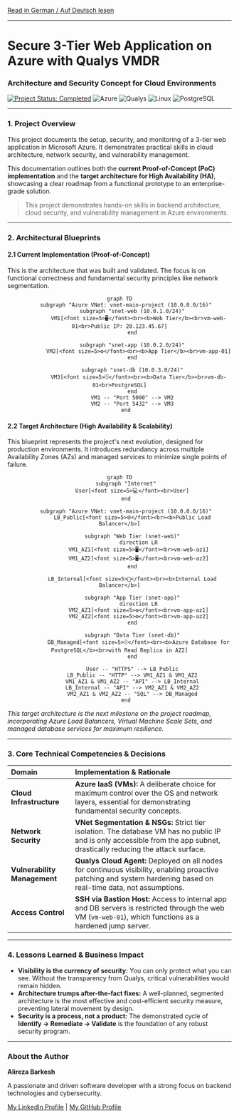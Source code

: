 [Read in German / Auf Deutsch lesen](README.de.md)
***

<div align="left">

# Secure 3-Tier Web Application on Azure with Qualys VMDR
### Architecture and Security Concept for Cloud Environments

<p>
    <a href="#"><img src="https://img.shields.io/badge/Status-Completed-28a745?style=for-the-badge" alt="Project Status: Completed"></a>
    <img src="https://img.shields.io/badge/Azure-0078D4?style=for-the-badge&logo=microsoftazure&logoColor=white" alt="Azure">
    <img src="https://img.shields.io/badge/Qualys-ED2E26?style=for-the-badge&logo=qualys&logoColor=white" alt="Qualys">
    <img src="https://img.shields.io/badge/Linux-FCC624?style=for-the-badge&logo=linux&logoColor=black" alt="Linux">
    <img src="https://img.shields.io/badge/PostgreSQL-4169E1?style=for-the-badge&logo=postgresql&logoColor=white" alt="PostgreSQL">
</p>

</div>

---

### **1. Project Overview**

This project documents the setup, security, and monitoring of a 3-tier web application in Microsoft Azure. It demonstrates practical skills in cloud architecture, network security, and vulnerability management.

This documentation outlines both the **current Proof-of-Concept (PoC) implementation** and the **target architecture for High Availability (HA)**, showcasing a clear roadmap from a functional prototype to an enterprise-grade solution.

> This project demonstrates hands-on skills in backend architecture, cloud security, and vulnerability management in Azure environments.

---

### **2. Architectural Blueprints**

#### **2.1 Current Implementation (Proof-of-Concept)**

This is the architecture that was built and validated. The focus is on functional correctness and fundamental security principles like network segmentation.

<div align="center">

```mermaid
graph TD
    subgraph "Azure VNet: vnet-main-project (10.0.0.0/16)"
        subgraph "snet-web (10.0.1.0/24)"
            VM1[<font size=5>🖥️</font><br><b>Web Tier</b><br>vm-web-01<br>Public IP: 20.123.45.67]
        end

        subgraph "snet-app (10.0.2.0/24)"
            VM2[<font size=5>⚙️</font><br><b>App Tier</b><br>vm-app-01]
        end

        subgraph "snet-db (10.0.3.0/24)"
            VM3[<font size=5>🗄️</font><br><b>Data Tier</b><br>vm-db-01<br>PostgreSQL]
        end
        VM1 -- "Port 5000" --> VM2
        VM2 -- "Port 5432" --> VM3
    end
```

</div>

#### **2.2 Target Architecture (High Availability & Scalability)**

This blueprint represents the project's next evolution, designed for production environments. It introduces redundancy across multiple Availability Zones (AZs) and managed services to minimize single points of failure.

<div align="center">

```mermaid
graph TD
    subgraph "Internet"
        User[<font size=5>💻</font><br>User]
    end

    subgraph "Azure VNet: vnet-main-project (10.0.0.0/16)"
        LB_Public[<font size=5>🌐</font><br><b>Public Load Balancer</b>]
        
        subgraph "Web Tier (snet-web)"
            direction LR
            VM1_AZ1[<font size=5>🖥️</font><br>vm-web-az1]
            VM1_AZ2[<font size=5>🖥️</font><br>vm-web-az2]
        end

        LB_Internal[<font size=5>🚦</font><br><b>Internal Load Balancer</b>]

        subgraph "App Tier (snet-app)"
            direction LR
            VM2_AZ1[<font size=5>⚙️</font><br>vm-app-az1]
            VM2_AZ2[<font size=5>⚙️</font><br>vm-app-az2]
        end

        subgraph "Data Tier (snet-db)"
            DB_Managed[<font size=5>🗄️</font><br><b>Azure Database for PostgreSQL</b><br>with Read Replica in AZ2]
        end

        User -- "HTTPS" --> LB_Public
        LB_Public -- "HTTP" --> VM1_AZ1 & VM1_AZ2
        VM1_AZ1 & VM1_AZ2 -- "API" --> LB_Internal
        LB_Internal -- "API" --> VM2_AZ1 & VM2_AZ2
        VM2_AZ1 & VM2_AZ2 -- "SQL" --> DB_Managed
    end
```

</div>

*This target architecture is the next milestone on the project roadmap, incorporating Azure Load Balancers, Virtual Machine Scale Sets, and managed database services for maximum resilience.*

---

### **3. Core Technical Competencies & Decisions**

| Domain | Implementation & Rationale |
| :--- | :--- |
| **Cloud Infrastructure** | **Azure IaaS (VMs):** A deliberate choice for maximum control over the OS and network layers, essential for demonstrating fundamental security concepts. |
| **Network Security** | **VNet Segmentation & NSGs:** Strict tier isolation. The database VM has no public IP and is only accessible from the app subnet, drastically reducing the attack surface. |
| **Vulnerability Management**| **Qualys Cloud Agent:** Deployed on all nodes for continuous visibility, enabling proactive patching and system hardening based on real-time data, not assumptions. |
| **Access Control** | **SSH via Bastion Host:** Access to internal app and DB servers is restricted through the web VM (`vm-web-01`), which functions as a hardened jump server. |

---

### **4. Lessons Learned & Business Impact**

*   **Visibility is the currency of security:** You can only protect what you can see. Without the transparency from Qualys, critical vulnerabilities would remain hidden.
*   **Architecture trumps after-the-fact fixes:** A well-planned, segmented architecture is the most effective and cost-efficient security measure, preventing lateral movement by design.
*   **Security is a process, not a product:** The demonstrated cycle of **Identify -> Remediate -> Validate** is the foundation of any robust security program.

---

### **About the Author**

**Alireza Barkesh**

A passionate and driven software developer with a strong focus on backend technologies and cybersecurity.

[My LinkedIn Profile](https://www.linkedin.com/in/barkesh) | [My GitHub Profile](https://github.com/barkesh)
